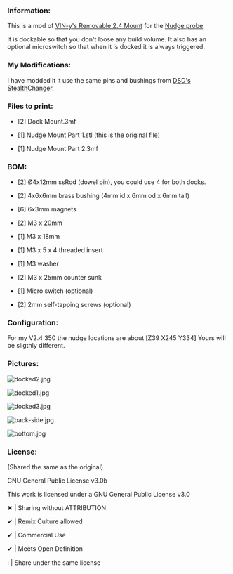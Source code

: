 ### Information:

This is a mod of [VIN-y's Removable 2.4 Mount](https://github.com/zruncho3d/nudge/tree/main/User%20Mods/VIN-y/Removable%202.4%20Mount) for the [Nudge probe](https://github.com/zruncho3d/nudge/tree/main). 

It is dockable so that you don't loose any build volume. It also has an optional microswitch so that when it is docked it is always triggered. 

### My Modifications:

I have modded it it use the same pins and bushings from [DSD's StealthChanger](https://github.com/DraftShift/StealthChanger). 

### Files to print:

* [2] Dock Mount.3mf
  
* [1] Nudge Mount Part 1.stl (this is the original file)
  
* [1] Nudge Mount Part 2.3mf

### BOM:

* [2] Ø4x12mm ssRod (dowel pin), you could use 4 for both docks. 

* [2] 4x6x6mm brass bushing (4mm id x 6mm od x 6mm tall)

* [6] 6x3mm magnets 

* [2] M3 x 20mm 

* [1] M3 x 18mm

* [1] M3 x 5 x 4 threaded insert 

* [1] M3 washer 

* [2] M3 x 25mm counter sunk

* [1] Micro switch (optional)

* [2] 2mm self-tapping screws (optional)

### Configuration:

For my V2.4 350 the nudge locations are about [Z39 X245 Y334] Yours will be sligthly different. 

  
### Pictures:

![docked2.jpg](./images/docked2.jpg)

![docked1.jpg](./images/docked1.jpg)

![docked3.jpg](./images/docked1.jpg)

![back-side.jpg](./images/back-side.jpg)

![bottom.jpg](./images/bottom.jpg)


### License: 
(Shared the same as the original) 

GNU General Public License v3.0b

This work is licensed under a GNU General Public License v3.0

✖ | Sharing without ATTRIBUTION

✔ | Remix Culture allowed

✔ | Commercial Use

✔ | Meets Open Definition

ℹ  | Share under the same license



